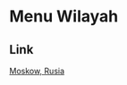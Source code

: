 # Menu Wilayah

## Link

[Moskow, Rusia](https://github.com/gigit-pemilu/pemilu-2024-99-luar-negeri/tree/main/pileg-dpr/hitung-suara/sub/99-luar-negeri/sub/76-moskow-rusia/sub/01-moskow-rusia)

